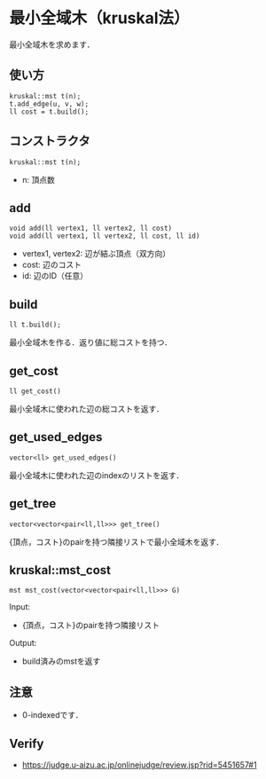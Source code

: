 # 最小全域木（kruskal法）

最小全域木を求めます．

## 使い方
```
kruskal::mst t(n);
t.add_edge(u, v, w);
ll cost = t.build();
```

## コンストラクタ
```
kruskal::mst t(n);
```
- n: 頂点数

## add
```
void add(ll vertex1, ll vertex2, ll cost)
void add(ll vertex1, ll vertex2, ll cost, ll id)
```
- vertex1, vertex2: 辺が結ぶ頂点（双方向）
- cost: 辺のコスト
- id: 辺のID（任意）

## build
```
ll t.build();
```
最小全域木を作る．返り値に総コストを持つ．

## get_cost
```
ll get_cost()
```
最小全域木に使われた辺の総コストを返す．

## get_used_edges
```
vector<ll> get_used_edges()
```
最小全域木に使われた辺のindexのリストを返す．

## get_tree
```
vector<vector<pair<ll,ll>>> get_tree()
```
{頂点，コスト}のpairを持つ隣接リストで最小全域木を返す．

## kruskal::mst_cost
```
mst mst_cost(vector<vector<pair<ll,ll>>> G)
```
Input:
- {頂点，コスト}のpairを持つ隣接リスト

Output:
- build済みのmstを返す

## 注意
- 0-indexedです．

## Verify
- https://judge.u-aizu.ac.jp/onlinejudge/review.jsp?rid=5451657#1